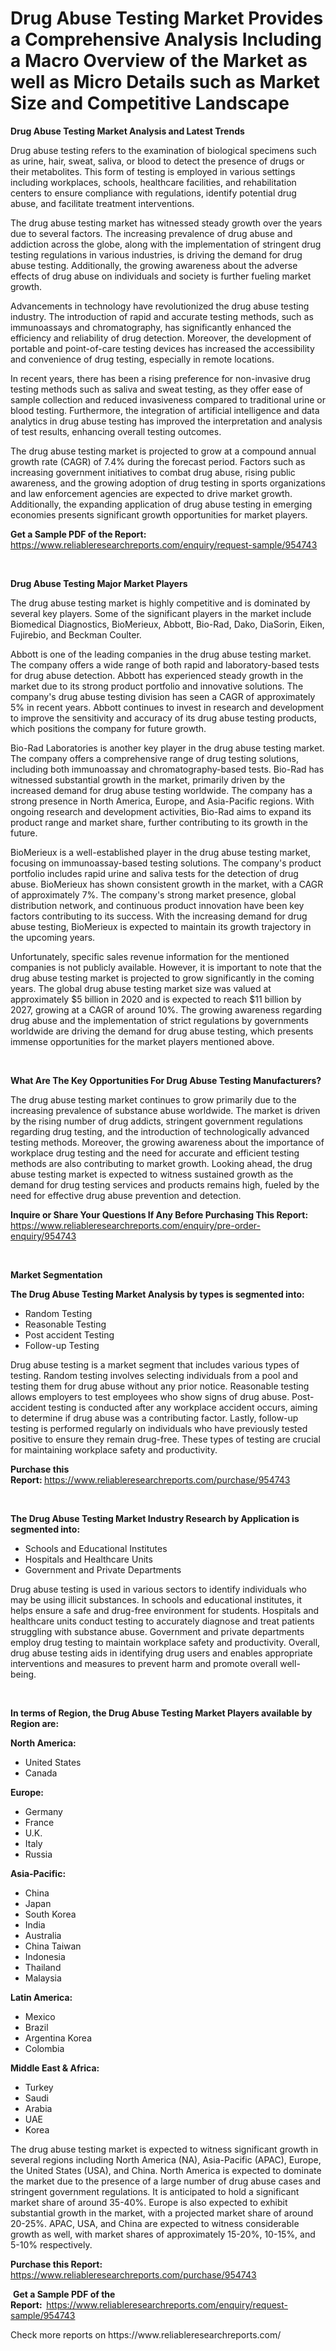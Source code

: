 <p><h1>Drug Abuse Testing Market Provides a Comprehensive Analysis Including a Macro Overview of the Market as well as Micro Details such as Market Size and Competitive Landscape</h1></p><p><strong>Drug Abuse Testing Market Analysis and Latest Trends</strong></p>
<p><p>Drug abuse testing refers to the examination of biological specimens such as urine, hair, sweat, saliva, or blood to detect the presence of drugs or their metabolites. This form of testing is employed in various settings including workplaces, schools, healthcare facilities, and rehabilitation centers to ensure compliance with regulations, identify potential drug abuse, and facilitate treatment interventions.</p><p>The drug abuse testing market has witnessed steady growth over the years due to several factors. The increasing prevalence of drug abuse and addiction across the globe, along with the implementation of stringent drug testing regulations in various industries, is driving the demand for drug abuse testing. Additionally, the growing awareness about the adverse effects of drug abuse on individuals and society is further fueling market growth.</p><p>Advancements in technology have revolutionized the drug abuse testing industry. The introduction of rapid and accurate testing methods, such as immunoassays and chromatography, has significantly enhanced the efficiency and reliability of drug detection. Moreover, the development of portable and point-of-care testing devices has increased the accessibility and convenience of drug testing, especially in remote locations.</p><p>In recent years, there has been a rising preference for non-invasive drug testing methods such as saliva and sweat testing, as they offer ease of sample collection and reduced invasiveness compared to traditional urine or blood testing. Furthermore, the integration of artificial intelligence and data analytics in drug abuse testing has improved the interpretation and analysis of test results, enhancing overall testing outcomes.</p><p>The drug abuse testing market is projected to grow at a compound annual growth rate (CAGR) of 7.4% during the forecast period. Factors such as increasing government initiatives to combat drug abuse, rising public awareness, and the growing adoption of drug testing in sports organizations and law enforcement agencies are expected to drive market growth. Additionally, the expanding application of drug abuse testing in emerging economies presents significant growth opportunities for market players.</p></p>
<p><strong>Get a Sample PDF of the Report:&nbsp;</strong> <a href="https://www.reliableresearchreports.com/enquiry/request-sample/954743">https://www.reliableresearchreports.com/enquiry/request-sample/954743</a></p>
<p>&nbsp;</p>
<p><strong>Drug Abuse Testing Major Market Players</strong></p>
<p><p>The drug abuse testing market is highly competitive and is dominated by several key players. Some of the significant players in the market include Biomedical Diagnostics, BioMerieux, Abbott, Bio-Rad, Dako, DiaSorin, Eiken, Fujirebio, and Beckman Coulter. </p><p>Abbott is one of the leading companies in the drug abuse testing market. The company offers a wide range of both rapid and laboratory-based tests for drug abuse detection. Abbott has experienced steady growth in the market due to its strong product portfolio and innovative solutions. The company's drug abuse testing division has seen a CAGR of approximately 5% in recent years. Abbott continues to invest in research and development to improve the sensitivity and accuracy of its drug abuse testing products, which positions the company for future growth.</p><p>Bio-Rad Laboratories is another key player in the drug abuse testing market. The company offers a comprehensive range of drug testing solutions, including both immunoassay and chromatography-based tests. Bio-Rad has witnessed substantial growth in the market, primarily driven by the increased demand for drug abuse testing worldwide. The company has a strong presence in North America, Europe, and Asia-Pacific regions. With ongoing research and development activities, Bio-Rad aims to expand its product range and market share, further contributing to its growth in the future.</p><p>BioMerieux is a well-established player in the drug abuse testing market, focusing on immunoassay-based testing solutions. The company's product portfolio includes rapid urine and saliva tests for the detection of drug abuse. BioMerieux has shown consistent growth in the market, with a CAGR of approximately 7%. The company's strong market presence, global distribution network, and continuous product innovation have been key factors contributing to its success. With the increasing demand for drug abuse testing, BioMerieux is expected to maintain its growth trajectory in the upcoming years.</p><p>Unfortunately, specific sales revenue information for the mentioned companies is not publicly available. However, it is important to note that the drug abuse testing market is projected to grow significantly in the coming years. The global drug abuse testing market size was valued at approximately $5 billion in 2020 and is expected to reach $11 billion by 2027, growing at a CAGR of around 10%. The growing awareness regarding drug abuse and the implementation of strict regulations by governments worldwide are driving the demand for drug abuse testing, which presents immense opportunities for the market players mentioned above.</p></p>
<p>&nbsp;</p>
<p><strong>What Are The Key Opportunities For Drug Abuse Testing Manufacturers?</strong></p>
<p><p>The drug abuse testing market continues to grow primarily due to the increasing prevalence of substance abuse worldwide. The market is driven by the rising number of drug addicts, stringent government regulations regarding drug testing, and the introduction of technologically advanced testing methods. Moreover, the growing awareness about the importance of workplace drug testing and the need for accurate and efficient testing methods are also contributing to market growth. Looking ahead, the drug abuse testing market is expected to witness sustained growth as the demand for drug testing services and products remains high, fueled by the need for effective drug abuse prevention and detection.</p></p>
<p><strong>Inquire or Share Your Questions If Any Before Purchasing This Report:</strong> <a href="https://www.reliableresearchreports.com/enquiry/pre-order-enquiry/954743">https://www.reliableresearchreports.com/enquiry/pre-order-enquiry/954743</a></p>
<p>&nbsp;</p>
<p><strong>Market Segmentation</strong></p>
<p><strong>The Drug Abuse Testing Market Analysis by types is segmented into:</strong></p>
<p><ul><li>Random Testing</li><li>Reasonable Testing</li><li>Post accident Testing</li><li>Follow-up Testing</li></ul></p>
<p><p>Drug abuse testing is a market segment that includes various types of testing. Random testing involves selecting individuals from a pool and testing them for drug abuse without any prior notice. Reasonable testing allows employers to test employees who show signs of drug abuse. Post-accident testing is conducted after any workplace accident occurs, aiming to determine if drug abuse was a contributing factor. Lastly, follow-up testing is performed regularly on individuals who have previously tested positive to ensure they remain drug-free. These types of testing are crucial for maintaining workplace safety and productivity.</p></p>
<p><strong>Purchase this Report:&nbsp;</strong><a href="https://www.reliableresearchreports.com/purchase/954743">https://www.reliableresearchreports.com/purchase/954743</a></p>
<p>&nbsp;</p>
<p><strong>The Drug Abuse Testing Market Industry Research by Application is segmented into:</strong></p>
<p><ul><li>Schools and Educational Institutes</li><li>Hospitals and Healthcare Units</li><li>Government and Private Departments</li></ul></p>
<p><p>Drug abuse testing is used in various sectors to identify individuals who may be using illicit substances. In schools and educational institutes, it helps ensure a safe and drug-free environment for students. Hospitals and healthcare units conduct testing to accurately diagnose and treat patients struggling with substance abuse. Government and private departments employ drug testing to maintain workplace safety and productivity. Overall, drug abuse testing aids in identifying drug users and enables appropriate interventions and measures to prevent harm and promote overall well-being.</p></p>
<p>&nbsp;</p>
<p><strong>In terms of Region, the Drug Abuse Testing Market Players available by Region are:</strong></p>
<p>
    <p> <strong> North America: </strong>
        <ul>
            <li>United States</li>
            <li>Canada</li>
        </ul>
        </p> 
    <p> <strong> Europe: </strong>
        <ul>
            <li>Germany</li>
            <li>France</li>
            <li>U.K.</li>
            <li>Italy</li>
            <li>Russia</li>
        </ul>
        </p> 
    <p> <strong> Asia-Pacific: </strong>
        <ul>
            <li>China</li>
            <li>Japan</li>
            <li>South Korea</li>
            <li>India</li>
            <li>Australia</li>
            <li>China Taiwan</li>
            <li>Indonesia</li>
            <li>Thailand</li>
            <li>Malaysia</li>
        </ul>
        </p> 
    <p> <strong> Latin America: </strong>
        <ul>
            <li>Mexico</li>
            <li>Brazil</li>
            <li>Argentina Korea</li>
            <li>Colombia</li>
        </ul>
        </p> 
    <p> <strong> Middle East & Africa: </strong>
        <ul>
            <li>Turkey</li>
            <li>Saudi</li>
            <li>Arabia</li>
            <li>UAE</li>
            <li>Korea</li>
        </ul>
    </p>
    </p>
<p><p>The drug abuse testing market is expected to witness significant growth in several regions including North America (NA), Asia-Pacific (APAC), Europe, the United States (USA), and China. North America is expected to dominate the market due to the presence of a large number of drug abuse cases and stringent government regulations. It is anticipated to hold a significant market share of around 35-40%. Europe is also expected to exhibit substantial growth in the market, with a projected market share of around 20-25%. APAC, USA, and China are expected to witness considerable growth as well, with market shares of approximately 15-20%, 10-15%, and 5-10% respectively.</p></p>
<p><strong>Purchase this Report: </strong><a href="https://www.reliableresearchreports.com/purchase/954743">https://www.reliableresearchreports.com/purchase/954743</a></p>
<p>&nbsp;<strong>Get a Sample PDF of the Report:&nbsp;&nbsp;</strong><a href="https://www.reliableresearchreports.com/enquiry/request-sample/954743">https://www.reliableresearchreports.com/enquiry/request-sample/954743</a></p>
<p><strong></strong></p>
<p>Check more reports on https://www.reliableresearchreports.com/</p>